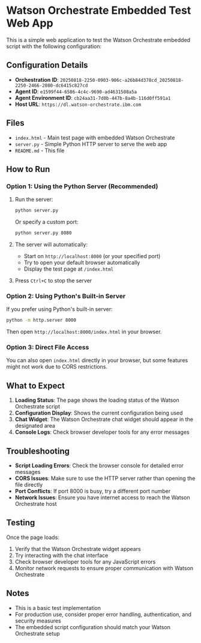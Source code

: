 # Watson Orchestrate Embedded Test Web App

This is a simple web application to test the Watson Orchestrate embedded script with the following configuration:

## Configuration Details
- **Orchestration ID**: `20250818-2250-0903-906c-a26b84d378cd_20250818-2250-2466-2080-dc6415c827cd`
- **Agent ID**: `e1599f44-6586-4c4c-9690-ad4631508a5a`
- **Agent Environment ID**: `cb24aa31-7d0b-447b-8a4b-116d0ff591a1`
- **Host URL**: `https://dl.watson-orchestrate.ibm.com`

## Files
- `index.html` - Main test page with embedded Watson Orchestrate
- `server.py` - Simple Python HTTP server to serve the web app
- `README.md` - This file

## How to Run

### Option 1: Using the Python Server (Recommended)
1. Run the server:
   ```bash
   python server.py
   ```
   Or specify a custom port:
   ```bash
   python server.py 8080
   ```

2. The server will automatically:
   - Start on `http://localhost:8000` (or your specified port)
   - Try to open your default browser automatically
   - Display the test page at `/index.html`

3. Press `Ctrl+C` to stop the server

### Option 2: Using Python's Built-in Server
If you prefer using Python's built-in server:
```bash
python -m http.server 8000
```
Then open `http://localhost:8000/index.html` in your browser.

### Option 3: Direct File Access
You can also open `index.html` directly in your browser, but some features might not work due to CORS restrictions.

## What to Expect

1. **Loading Status**: The page shows the loading status of the Watson Orchestrate script
2. **Configuration Display**: Shows the current configuration being used
3. **Chat Widget**: The Watson Orchestrate chat widget should appear in the designated area
4. **Console Logs**: Check browser developer tools for any error messages

## Troubleshooting

- **Script Loading Errors**: Check the browser console for detailed error messages
- **CORS Issues**: Make sure to use the HTTP server rather than opening the file directly
- **Port Conflicts**: If port 8000 is busy, try a different port number
- **Network Issues**: Ensure you have internet access to reach the Watson Orchestrate host

## Testing

Once the page loads:
1. Verify that the Watson Orchestrate widget appears
2. Try interacting with the chat interface
3. Check browser developer tools for any JavaScript errors
4. Monitor network requests to ensure proper communication with Watson Orchestrate

## Notes

- This is a basic test implementation
- For production use, consider proper error handling, authentication, and security measures
- The embedded script configuration should match your Watson Orchestrate setup
